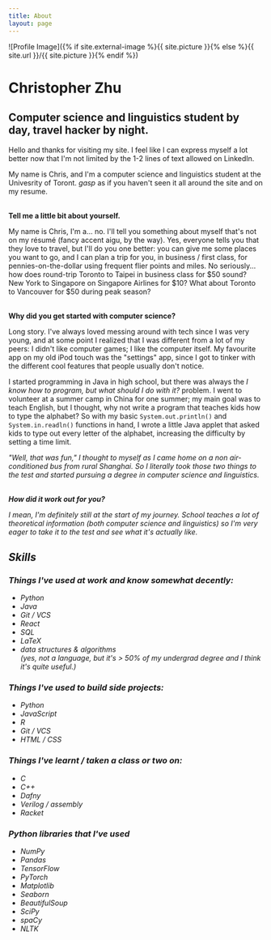 ```yaml
---
title: About
layout: page
---
```

![Profile Image]({% if site.external-image %}{{ site.picture }}{% else %}{{ site.url }}/{{ site.picture }}{% endif %})

<h1>Christopher Zhu</h1>
<h2>Computer science and linguistics student by day, travel hacker by night. </h2>

<p>
Hello and thanks for visiting my site. I feel like I can express myself a lot better now that I'm not limited by the 1-2 lines of text allowed on LinkedIn. 
	
My name is Chris, and I'm a computer science and linguistics student at the Univesrity of Toront. *gasp* as if you haven't seen it all around the site and on my resume. 

<br>
<b>Tell me a little bit about yourself.</b>

My name is Chris, I'm a... no. I'll tell you something about myself that's not on my résumé (fancy accent aigu, by the way). Yes, everyone tells you that they love to travel, but I'll do you one better: you can give me some places you want to go, and I can plan a trip for you, in business / first class, for pennies-on-the-dollar using frequent flier points and miles. No seriously... how does round-trip Toronto to Taipei in business class for $50 sound? New York to Singapore on Singapore Airlines for $10? What about Toronto to Vancouver for $50 during peak season? 

<br>
<b> Why did you get started with computer science?</b>

Long story. I've always loved messing around with tech since I was very young, and at some point I realized that I was different from a lot of my peers: I didn't like computer games; I like the computer itself. My favourite app on my old iPod touch was the "settings" app, since I got to tinker with the different cool features that people usually don't notice. 

I started programming in Java in high school, but there was always the <i>I know how to program, but what should I do with it?</i> problem. I went to volunteer at a summer camp in China for one summer; my main goal was to teach English, but I thought, why not write a program that teaches kids how to type the alphabet? So with my basic <code>System.out.println()</code> and <code>System.in.readln()</code> functions in hand, I wrote a little Java applet that asked kids to type  out every letter of the alphabet, increasing the difficulty by setting a time limit. 

<i>"Well, that was fun,"</t> I thought to myself as I came home on a non air-conditioned bus from rural Shanghai. So I literally took those two things to the test and started pursuing a degree in computer science and linguistics. 

<br>
<b>How did it work out for you?</b>

I mean, I'm definitely still at the start of my journey. School teaches a lot of theoretical information (both computer science and linguistics) so I'm very eager to take it to the test and see what it's actually like. 

</p>

<h2>Skills</h2>
<h3>Things I've used at work and know somewhat decently: </h3>
	
<ul class="skill-list">
	<li>Python</li>
	<li>Java</li>
	<li>Git / VCS</li>
	<li>React</li>
	<li>SQL</li>
	<li>LaTeX</li>
	<li>data structures & algorithms</li> (yes, not a language, but it's > 50% of my undergrad degree and I think it's quite useful.)
</ul>

<h3> Things I've used to build side projects: </h3>
<ul class="skill-list-2">
	<li>Python</li>
	<li>JavaScript</li>
	<li>R</li>
	<li>Git / VCS</li>
	<li>HTML / CSS</li>
</ul>

<h3> Things I've learnt / taken a class or two on: </h3>
<ul class="skill-list-3">
	<li>C</li>
	<li>C++</li>
	<li>Dafny</li>
	<li>Verilog / assembly</li>
	<li>Racket</li>
</ul>

<h3> Python libraries that I've used </h3>
<ul class="python-lib">
	<li>NumPy</li>
	<li>Pandas</li>
	<li>TensorFlow</li>
	<li>PyTorch</li>
	<li>Matplotlib</li>
	<li>Seaborn</li>
	<li>BeautifulSoup</li>
	<li>SciPy</li>
	<li>spaCy</li>
	<li>NLTK</li>

</ul>


